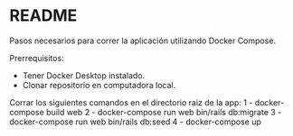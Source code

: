 # README

Pasos necesarios para correr la aplicación utilizando Docker Compose.

Prerrequisitos:
* Tener Docker Desktop instalado.
* Clonar repositorio en computadora local.

Corrar los siguientes comandos en el directorio raiz de la app:
1 - docker-compose build web
2 - docker-compose run web bin/rails db:migrate
3 - docker-compose run web bin/rails db:seed
4 - docker-compose up

